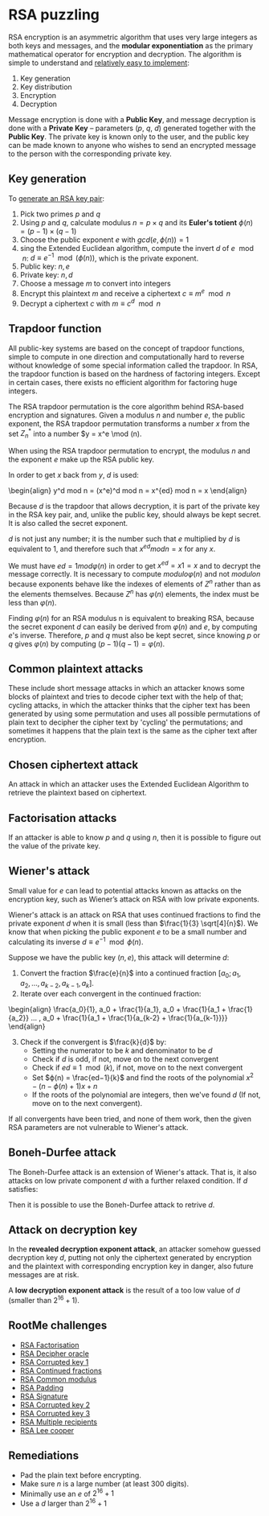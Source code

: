 # RSA puzzling

RSA encryption is an asymmetric algorithm that uses very large integers as both keys and messages, and the
**modular exponentiation** as the primary mathematical operator for encryption and decryption. The algorithm is simple to understand and [relatively easy to implement](https://github.com/tymyrddin/scripts-modern-ciphers/tree/main/rsa): 

1. Key generation
2. Key distribution
3. Encryption
4. Decryption

Message encryption is done with a **Public Key**, and message decryption is done with a **Private Key** – parameters ($p$, $q$, $d$) generated together with the **Public Key**.
The private key is known only to the user, and the public key can be made known to anyone who wishes to send an encrypted message to the person with the corresponding private key.

## Key generation

To [generate an RSA key pair](https://github.com/tymyrddin/scripts-modern-ciphers/blob/main/rsa/generate_public_private_keys.py):

1. Pick two primes $p$ and $q$
2. Using $p$ and $q$, calculate modulus $n = p × q$ and its **Euler's totient** $ϕ(n) = (p−1) × (q−1)$
3. Choose the public exponent $e$ with $gcd(e,ϕ(n)) = 1$
4. sing the Extended Euclidean algorithm, compute the invert $d$ of $e \mod n$: $d ≡ e^{−1} \mod (ϕ(n))$, which is the private exponent.
5. Public key: $n, e$
6. Private key: $n, d$
7. Choose a message $m$ to convert into integers
8. Encrypt this plaintext $m$ and receive a ciphertext $c ≡ m^e \mod n$
9. Decrypt a ciphertext $c$ with $m ≡ c^d \mod n$

## Trapdoor function

All public-key systems are based on the concept of trapdoor functions, simple to compute in one direction and computationally hard to reverse without knowledge of some special information called the trapdoor. In RSA, the trapdoor function is based on the hardness of factoring integers. Except in certain cases, there exists no efficient algorithm for factoring huge integers.

The RSA trapdoor permutation is the core algorithm behind RSA-based encryption and signatures. Given a modulus $n$ and number $e$, the public exponent, the RSA trapdoor permutation transforms a number $x$ from the set $Z_n^*$ into a number $y = x^e \mod (n). 

When using the RSA trapdoor permutation to encrypt, the modulus $n$ and the exponent $e$ make up the RSA public key.

In order to get $x$ back from $y$, $d$ is used:

\begin{align} y^d mod n = (x^e)^d mod n = x^{ed} mod n = x \end{align}

Because $d$ is the trapdoor that allows decryption, it is part of the private key in the RSA key pair, and, unlike the public key, should always be kept secret. It is also called the secret exponent.

$d$ is not just any number; it is the number such that $e$ multiplied by $d$ is equivalent to 1, and therefore such that $x^{ed} mod n = x$ for any $x$. 

We must have $ed = 1 mod φ(n)$ in order to get $x^{ed} = x 1 = x$ and to decrypt the message correctly. It is necessary to compute $modulo φ(n)$ and not $modulo n$ because exponents behave like the indexes of elements of $Z^n$ rather than as the elements themselves. Because $Z^n$ has $φ(n)$ elements, the index must be less than $φ(n)$.

Finding $φ(n)$ for an RSA modulus n is equivalent to breaking RSA, because the secret exponent $d$ can easily be derived from $φ(n)$ and $e$, by computing $e$'s inverse. Therefore, $p$ and $q$ must also be kept secret, since knowing $p$ or $q$ gives $φ(n)$ by computing $(p-1)(q-1) = φ(n)$.

## Common plaintext attacks

These include short message attacks in which an attacker knows some blocks of plaintext and tries to decode cipher text with the help of that; cycling attacks, in which the attacker thinks that the cipher text has been generated by using some permutation and uses all possible permutations of plain text to decipher the cipher text by 'cycling' the permutations; and sometimes it happens that the plain text is the same as the cipher text after encryption. 

## Chosen ciphertext attack

An attack in which an attacker uses the Extended Euclidean Algorithm to retrieve the plaintext based on ciphertext. 

## Factorisation attacks

If an attacker is able to know $p$ and $q$ using $n$, then it is possible to figure out the value of the private key.

## Wiener's attack

Small value for $e$ can lead to potential attacks known as attacks on the encryption key, such as Wiener’s
attack on RSA with low private exponents.

Wiener's attack is an attack on RSA that uses continued fractions to find the private exponent $d$ when it is small (less than $\frac{1}{3} \sqrt[4]{n}$). We know that when picking the public exponent $e$ to be a small number and calculating its inverse $d ≡ e^{−1} \mod ϕ(n)$.

Suppose we have the public key $(n,e)$, this attack will determine $d$:

1. Convert the fraction $\frac{e}{n}$ into a continued fraction $[a_0;a_1,a_2,…,a_{k−2},a_{k−1},a_k]$.
2. Iterate over each convergent in the continued fraction: 

\begin{align} \frac{a_0}{1}, a_0 + \frac{1}{a_1}, a_0 + \frac{1}{a_1 + \frac{1}{a_2}} ... , a_0 + \frac{1}{a_1 + \frac{1}{a_{k-2} +  \frac{1}{a_{k-1}}}} \end{align}

3. Check if the convergent is $\frac{k}{d}$ by:
   * Setting the numerator to be $k$ and denominator to be $d$ 
   * Check if $d$ is odd, if not, move on to the next convergent 
   * Check if $ed ≡ 1 \mod(k)$, if not, move on to the next convergent 
   * Set $ϕ(n) = \frac{ed−1}{k}$ and find the roots of the polynomial $x^2 − (n−ϕ(n)+1)x + n$
   * If the roots of the polynomial are integers, then we've found $d$ (If not, move on to the next convergent).

If all convergents have been tried, and none of them work, then the given RSA parameters are not vulnerable to Wiener's attack.

## Boneh-Durfee attack

The Boneh-Durfee attack is an extension of Wiener's attack. That is, it also attacks on low private component $d$ with a further relaxed condition. If $d$ satisfies:

Then it is possible to use the Boneh-Durfee attack to retrive $d$.

## Attack on decryption key 

In the **revealed decryption exponent attack**, an attacker somehow guessed decryption key $d$, putting not only the ciphertext generated by encryption and the plaintext with corresponding encryption key in danger, also future messages are at risk. 

A **low decryption exponent attack** is the result of a too low value of $d$ (smaller than $2^{16} + 1$).

## RootMe challenges

* [RSA Factorisation](../rsa/factorisation.md)
* [RSA Decipher oracle](../rsa/oracle.md)
* [RSA Corrupted key 1](../rsa/corrupted-key1.md)
* [RSA Continued fractions](../rsa/fractions.md)
* [RSA Common modulus](../rsa/modulus.md)
* [RSA Padding](../rsa/padding.md)
* [RSA Signature](../rsa/signature.md)
* [RSA Corrupted key 2](../rsa/corrupted-key2.md)
* [RSA Corrupted key 3](../rsa/corrupted-key3.md)
* [RSA Multiple recipients](../rsa/multiple-recipients.md)
* [RSA Lee cooper](../rsa/lee-cooper.md)

## Remediations

* Pad the plain text before encrypting.
* Make sure $n$ is a large number (at least 300 digits). 
* Minimally use an $e$ of $2^16 + 1$
* Use a $d$ larger than $2^16 + 1$